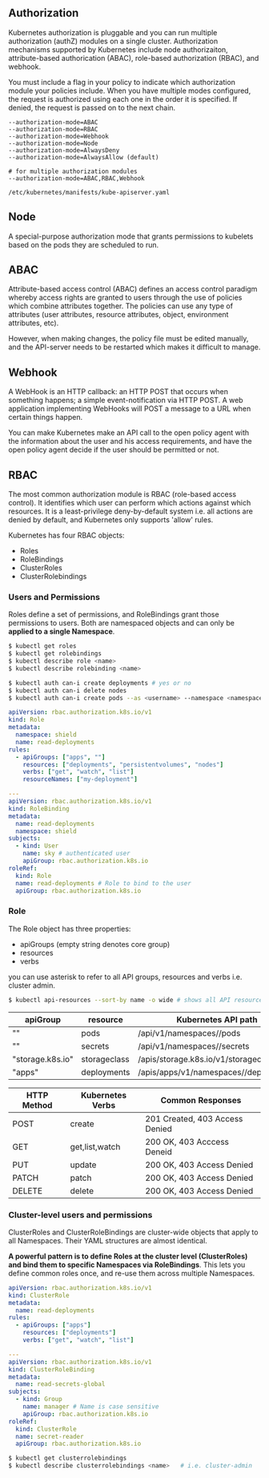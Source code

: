 ## Authorization

Kubernetes authorization is pluggable and you can run multiple authorization (authZ) modules on a single cluster. Authorization mechanisms supported by Kubernetes include node authorizaiton, attribute-based authorication (ABAC), role-based authorization (RBAC), and webhook.

You must include a flag in your policy to indicate which authorization module your policies include. When you have multiple modes configured, the request is authorized using each one in the order it is specified. If denied, the request is passed on to the next chain.

```
--authorization-mode=ABAC
--authorization-mode=RBAC
--authorization-mode=Webhook
--authorization-mode=Node
--authorization-mode=AlwaysDeny
--authorization-mode=AlwaysAllow (default)

# for multiple authorization modules
--authorization-mode=ABAC,RBAC,Webhook
```

```
/etc/kubernetes/manifests/kube-apiserver.yaml
```

## Node

A special-purpose authorization mode that grants permissions to kubelets based on the pods they are scheduled to run.

## ABAC

Attribute-based access control (ABAC) defines an access control paradigm whereby access rights are granted to users through the use of policies which combine attributes together. The policies can use any type of attributes (user attributes, resource attributes, object, environment attributes, etc).

However, when making changes, the policy file must be edited manually, and the API-server needs to be restarted which makes it difficult to manage.

## Webhook

A WebHook is an HTTP callback: an HTTP POST that occurs when something happens; a simple event-notification via HTTP POST. A web application implementing WebHooks will POST a message to a URL when certain things happen.

You can make Kubernetes make an API call to the open policy agent with the information about the user and his access requirements, and have the open policy agent decide if the user should be permitted or not.

## RBAC

The most common authorization module is RBAC (role-based access control). It identifies which user can perform which actions against which resources. It is a least-privilege deny-by-default system i.e. all actions are denied by default, and Kubernetes only supports 'allow' rules.

Kubernetes has four RBAC objects:

- Roles
- RoleBindings
- ClusterRoles
- ClusterRolebindings

### Users and Permissions

Roles define a set of permissions, and RoleBindings grant those permissions to users. Both are namespaced objects and can only be **applied to a single Namespace**.

```bash
$ kubectl get roles
$ kubectl get rolebindings
$ kubectl describe role <name>
$ kubectl describe rolebinding <name>
```

```bash
$ kubectl auth can-i create deployments # yes or no
$ kubectl auth can-i delete nodes
$ kubectl auth can-i create pods --as <username> --namespace <namespace>
```

```yaml
apiVersion: rbac.authorization.k8s.io/v1
kind: Role
metadata:
  namespace: shield
  name: read-deployments
rules:
  - apiGroups: ["apps", ""]
    resources: ["deployments", "persistentvolumes", "nodes"]
    verbs: ["get", "watch", "list"]
    resourceNames: ["my-deployment"]

---
apiVersion: rbac.authorization.k8s.io/v1
kind: RoleBinding
metadata:
  name: read-deployments
  namespace: shield
subjects:
  - kind: User
    name: sky # authenticated user
    apiGroup: rbac.authorization.k8s.io
roleRef:
  kind: Role
  name: read-deployments # Role to bind to the user
  apiGroup: rbac.authorization.k8s.io
```

### Role

The Role object has three properties:

- apiGroups (empty string denotes core group)
- resources
- verbs

you can use asterisk to refer to all API groups, resources and verbs i.e. cluster admin.

```bash
$ kubectl api-resources --sort-by name -o wide # shows all API resources
```

| apiGroup         | resource     | Kubernetes API path                              |
| ---------------- | ------------ | ------------------------------------------------ |
| ""               | pods         | /api/v1/namespaces/<namespace>/pods              |
| ""               | secrets      | /api/v1/namespaces/<namespace>/secrets           |
| "storage.k8s.io" | storageclass | /apis/storage.k8s.io/v1/storageclasses           |
| "apps"           | deployments  | /apis/apps/v1/namespaces/<namespace>/deployments |

| HTTP Method | Kubernetes Verbs | Common Responses               |
| ----------- | ---------------- | ------------------------------ |
| POST        | create           | 201 Created, 403 Access Denied |
| GET         | get,list,watch   | 200 OK, 403 Acccess Deneid     |
| PUT         | update           | 200 OK, 403 Access Denied      |
| PATCH       | patch            | 200 OK, 403 Access Denied      |
| DELETE      | delete           | 200 OK, 403 Access Denied      |

### Cluster-level users and permissions

ClusterRoles and ClusterRoleBindings are cluster-wide objects that apply to all Namespaces. Their YAML structures are almost identical.

**A powerful pattern is to define Roles at the cluster level (ClusterRoles) and bind them to specific Namespaces via RoleBindings**. This lets you define common roles once, and re-use them across multiple Namespaces.

```yaml
apiVersion: rbac.authorization.k8s.io/v1
kind: ClusterRole
metadata:
  name: read-deployments
rules:
  - apiGroups: ["apps"]
    resources: ["deployments"]
    verbs: ["get", "watch", "list"]

---
apiVersion: rbac.authorization.k8s.io/v1
kind: ClusterRoleBinding
metadata:
  name: read-secrets-global
subjects:
  - kind: Group
    name: manager # Name is case sensitive
    apiGroup: rbac.authorization.k8s.io
roleRef:
  kind: ClusterRole
  name: secret-reader
  apiGroup: rbac.authorization.k8s.io
```

```bash
$ kubectl get clusterrolebindings
$ kubectl describe clusterrolebindings <name>   # i.e. cluster-admin
```
